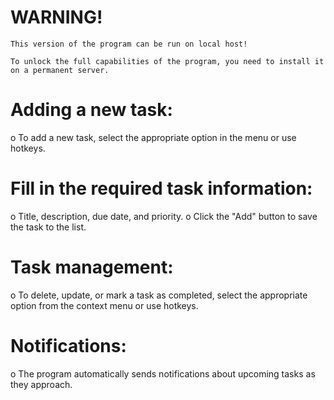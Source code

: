 # WARNING!
``This version of the program can be run on local host!``

``To unlock the full capabilities of the program, you need to install it on a permanent server.``



# Adding a new task:
o To add a new task, select the appropriate option in the
menu or use hotkeys.
# Fill in the required task information:
o Title, description, due date, and priority.
o Click the "Add" button to save the task to the list.
# Task management:
o To delete, update, or mark a task as completed, select
the appropriate option from the context menu or use
hotkeys.
# Notifications:
o The program automatically sends notifications about
upcoming tasks as they approach.
